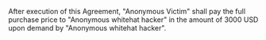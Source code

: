 After execution of this Agreement, "Anonymous Victim" shall pay the full purchase price to "Anonymous whitehat hacker" in the amount of 3000 USD upon demand by "Anonymous whitehat hacker".
